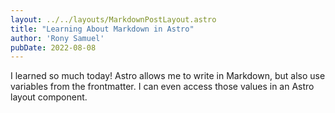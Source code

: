 ```yaml
---
layout: ../../layouts/MarkdownPostLayout.astro
title: "Learning About Markdown in Astro"
author: 'Rony Samuel'
pubDate: 2022-08-08
---
```

I learned so much today! Astro allows me to write in Markdown, but also use variables from the frontmatter. I can even access those values in an Astro layout component.